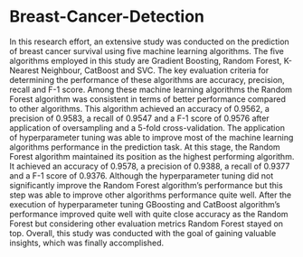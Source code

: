 # Breast-Cancer-Detection
In this research effort, an extensive study was conducted on the prediction of breast cancer survival
 using five machine learning algorithms. The five algorithms employed in this study are Gradient
 Boosting, Random Forest, K-Nearest Neighbour, CatBoost and SVC. The key evaluation criteria for
 determining the performance of these algorithms are accuracy, precision, recall and F-1 score. Among
 these machine learning algorithms the Random Forest algorithm was consistent in terms of better
 performance compared to other algorithms. This algorithm achieved an accuracy of 0.9562, a precision
 of 0.9583, a recall of 0.9547 and a F-1 score of 0.9576 after application of oversampling and a 5-fold
 cross-validation. The application of hyperparameter tuning was able to improve most of the machine
 learning algorithms performance in the prediction task. At this stage, the Random Forest algorithm
 maintained its position as the highest performing algorithm. It achieved an accuracy of 0.9578, a
 precision of 0.9388, a recall of 0.9377 and a F-1 score of 0.9376. Although the hyperparameter tuning
 did not significantly improve the Random Forest algorithm’s performance but this step was able to
 improve other algorithms performance quite well. After the execution of hyperparameter tuning
 GBoosting and CatBoost algorithm’s performance improved quite well with quite close accuracy as
 the Random Forest but considering other evaluation metrics Random Forest stayed on top. Overall,
 this study was conducted with the goal of gaining valuable insights, which was finally accomplished.
